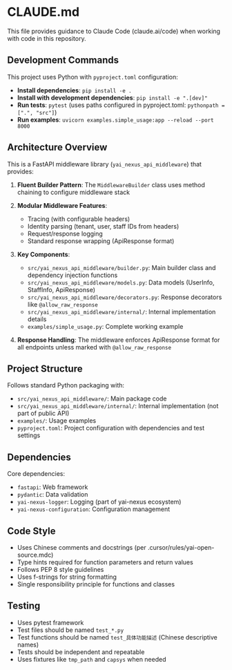 # CLAUDE.md

This file provides guidance to Claude Code (claude.ai/code) when working with code in this repository.

## Development Commands

This project uses Python with `pyproject.toml` configuration:

- **Install dependencies**: `pip install -e .`
- **Install with development dependencies**: `pip install -e ".[dev]"`
- **Run tests**: `pytest` (uses paths configured in pyproject.toml: `pythonpath = [".", "src"]`)
- **Run examples**: `uvicorn examples.simple_usage:app --reload --port 8000`

## Architecture Overview

This is a FastAPI middleware library (`yai_nexus_api_middleware`) that provides:

1. **Fluent Builder Pattern**: The `MiddlewareBuilder` class uses method chaining to configure middleware stack
2. **Modular Middleware Features**:
   - Tracing (with configurable headers)
   - Identity parsing (tenant, user, staff IDs from headers)
   - Request/response logging
   - Standard response wrapping (ApiResponse format)

3. **Key Components**:
   - `src/yai_nexus_api_middleware/builder.py`: Main builder class and dependency injection functions
   - `src/yai_nexus_api_middleware/models.py`: Data models (UserInfo, StaffInfo, ApiResponse)
   - `src/yai_nexus_api_middleware/decorators.py`: Response decorators like `@allow_raw_response`
   - `src/yai_nexus_api_middleware/internal/`: Internal implementation details
   - `examples/simple_usage.py`: Complete working example

4. **Response Handling**: The middleware enforces ApiResponse format for all endpoints unless marked with `@allow_raw_response`

## Project Structure

Follows standard Python packaging with:
- `src/yai_nexus_api_middleware/`: Main package code
- `src/yai_nexus_api_middleware/internal/`: Internal implementation (not part of public API)
- `examples/`: Usage examples
- `pyproject.toml`: Project configuration with dependencies and test settings

## Dependencies

Core dependencies:
- `fastapi`: Web framework
- `pydantic`: Data validation
- `yai-nexus-logger`: Logging (part of yai-nexus ecosystem)
- `yai-nexus-configuration`: Configuration management

## Code Style

- Uses Chinese comments and docstrings (per .cursor/rules/yai-open-source.mdc)
- Type hints required for function parameters and return values
- Follows PEP 8 style guidelines
- Uses f-strings for string formatting
- Single responsibility principle for functions and classes

## Testing

- Uses pytest framework
- Test files should be named `test_*.py`
- Test functions should be named `test_具体功能描述` (Chinese descriptive names)
- Tests should be independent and repeatable
- Uses fixtures like `tmp_path` and `capsys` when needed